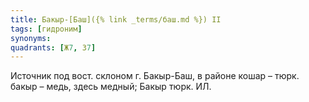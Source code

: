 ```yaml
---
title: Бакыр-[Баш]({% link _terms/баш.md %}) II
tags: [гидроним]
synonyms:
quadrants: [Ж7, З7]
---
```


Источник под вост. склоном г. Бакыр-Баш, в районе кошар – тюрк. бакыр – медь,
здесь медный; Бакыр тюрк. ИЛ.
